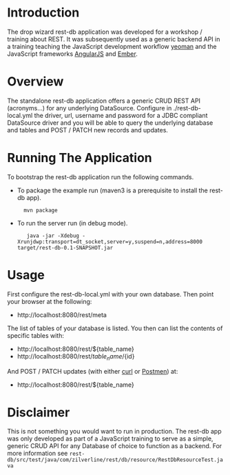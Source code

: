# Introduction

The drop wizard rest-db application was developed for a workshop / training about REST. It was subsequently used as a generic backend API in a training teaching the JavaScript development workflow [yeoman](http://yeoman.io/) and the JavaScript frameworks [AngularJS](http://angularjs.org/) and [Ember](http://emberjs.com/).

# Overview

The standalone rest-db application offers a generic CRUD REST API (acronyms...) for any underlying DataSource. Configure in ./rest-db-local.yml the driver, url, username and password for a JDBC compliant DataSource driver and you will be able to query the underlying database and tables and POST / PATCH new records and updates.

# Running The Application

To bootstrap the rest-db application run the following commands.

* To package the example run (maven3 is a prerequisite to install the rest-db app).

        mvn package

* To run the server run (in debug mode).

         java -jar -Xdebug -Xrunjdwp:transport=dt_socket,server=y,suspend=n,address=8000 target/rest-db-0.1-SNAPSHOT.jar

# Usage

First configure the rest-db-local.yml with your own database. Then point your browser at the following:

* http://localhost:8080/rest/meta

The list of tables of your database is listed. You then can list the contents of specific tables with:

* http://localhost:8080/rest/${table_name}
* http://localhost:8080/rest/${table_name}/${id}

And POST / PATCH updates (with either [curl](http://curl.haxx.se/) or [Postmen](http://www.getpostman.com/)) at:

* http://localhost:8080/rest/${table_name}

# Disclaimer

This is not something you would want to run in production. The rest-db app was only developed as part of a JavaScript training to serve as a simple, generic CRUD API for any Database of choice to function as a backend.
For more information see `rest-db/src/test/java/com/zilverline/rest/db/resource/RestDbResourceTest.java`
